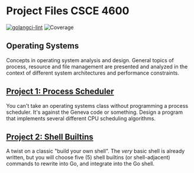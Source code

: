 # Project Files CSCE 4600
[![golangci-lint](https://github.com/Dicathen/CSCE4600/actions/workflows/golangci-lint.yml/badge.svg?branch=main)](https://github.com/Dicathen/CSCE4600/actions/workflows/golangci-lint.yml)
![Coverage](https://img.shields.io/badge/Coverage-76.5%25-brightgreen)

## Operating Systems

Concepts in operating system analysis and design. General topics of process, resource and file management are presented and analyzed in the context of different system architectures and performance constraints.

## [Project 1: Process Scheduler](https://github.com/jh125486/CSCE4600/tree/main/Project1)


You can't take an operating systems class without programming a process scheduler.  It's against the Geneva code or something.
Design a program that implements several different CPU scheduling algorithms.


## [Project 2: Shell Builtins](https://github.com/jh125486/CSCE4600/tree/main/Project2)

A twist on a classic "build your own shell". The *very* basic shell is already written, but you will choose five (5) shell builtins (or shell-adjacent) commands to rewrite into Go, and integrate into the Go shell.

